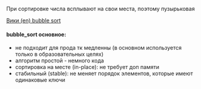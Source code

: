 При сортировке числа всплывают на свои места, поэтому пузырьковая

[Вики (en) bubble sort](https://en.wikipedia.org/wiki/Bubble_sort)

#### bubble_sort основное:
- не подходит для прода тк медленны (в основном используется только в образовательных целях)
- алгоритм простой - немного кода
- сортировка на месте (in-place): не требует доп памяти
- стабильный (stable): не меняет порядок элементов, которые имеют одинаковые ключи
